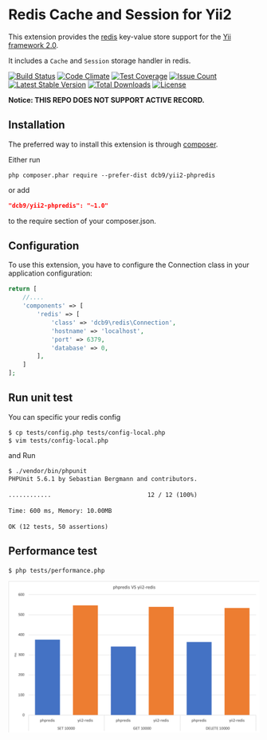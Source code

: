 Redis Cache and Session for Yii2
======================
This extension provides the [redis](http://redis.io/) key-value store support for the [Yii framework 2.0](http://www.yiiframework.com).

It includes a `Cache` and `Session` storage handler in redis.


[![Build Status](https://travis-ci.org/dcb9/yii2-phpredis.svg?branch=master)](https://travis-ci.org/dcb9/yii2-phpredis)
[![Code Climate](https://codeclimate.com/github/dcb9/yii2-phpredis/badges/gpa.svg)](https://codeclimate.com/github/dcb9/yii2-phpredis)
[![Test Coverage](https://codeclimate.com/github/dcb9/yii2-phpredis/badges/coverage.svg)](https://codeclimate.com/github/dcb9/yii2-phpredis/coverage)
[![Issue Count](https://codeclimate.com/github/dcb9/yii2-phpredis/badges/issue_count.svg)](https://codeclimate.com/github/dcb9/yii2-phpredis)
[![Latest Stable Version](https://poser.pugx.org/dcb9/yii2-phpredis/version)](https://packagist.org/packages/dcb9/yii2-phpredis)
[![Total Downloads](https://poser.pugx.org/dcb9/yii2-phpredis/downloads)](https://packagist.org/packages/dcb9/yii2-phpredis)
[![License](https://poser.pugx.org/dcb9/yii2-phpredis/license)](https://packagist.org/packages/dcb9/yii2-phpredis)

**Notice: THIS REPO DOES NOT SUPPORT ACTIVE RECORD.**

Installation
------------

The preferred way to install this extension is through [composer](http://getcomposer.org/download/).

Either run

```
php composer.phar require --prefer-dist dcb9/yii2-phpredis
```

or add

```json
"dcb9/yii2-phpredis": "~1.0"
```

to the require section of your composer.json.


Configuration
-------------

To use this extension, you have to configure the Connection class in your application configuration:

```php
return [
    //....
    'components' => [
        'redis' => [
            'class' => 'dcb9\redis\Connection',
            'hostname' => 'localhost',
            'port' => 6379,
            'database' => 0,
        ],
    ]
];
```

Run unit test
-------------

You can specific your redis config

```
$ cp tests/config.php tests/config-local.php
$ vim tests/config-local.php
```

and Run

```
$ ./vendor/bin/phpunit
PHPUnit 5.6.1 by Sebastian Bergmann and contributors.

............                           12 / 12 (100%)

Time: 600 ms, Memory: 10.00MB

OK (12 tests, 50 assertions)
```

Performance test
------------------

```
$ php tests/performance.php
```

![phpredis-vs-yii-redis](./phpredis-vs-yii-redis.png)
